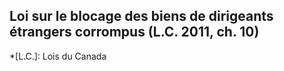 ## Loi sur le blocage des biens de dirigeants étrangers corrompus (L.C. 2011, ch. 10)
  *[L.C.]: Lois du Canada
